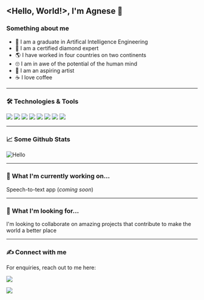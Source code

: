 ## <Hello, World!>, I'm Agnese 👋

<!--
**comicodex/comicodex** is a ✨ _special_ ✨ repository because its `README.md` (this file) appears on your GitHub profile.

Here are some ideas to get you started:

- 🔭 I’m currently working on ...
- 🌱 I’m currently learning ...
- 👯 I’m looking to collaborate on ...
- 🤔 I’m looking for help with ...
- 💬 Ask me about ...
- 📫 How to reach me: ...
- 😄 Pronouns: ...
- ⚡ Fun fact: ...
-->

### Something about me 

* 📃 I am a graduate in Artifical Intelligence Engineering
* 💎 I am a certified diamond expert
* 🌎 I have worked in four countries on two continents
* 🙄 I am in awe of the potential of the human mind
* 🎨 I am an aspiring artist
* ☕ I love coffee

---

### 🛠 Technologies & Tools

![](https://img.shields.io/badge/Python-informational?style=flat&logo=Python&logoColor=white&color=2bbc8a)
![](https://img.shields.io/badge/Numpy-informational?style=flat&logo=Numpy&logoColor=white&color=2bbc8a)
![](https://img.shields.io/badge/Pandas-informational?style=flat&logo=Pandas&logoColor=white&color=2bbc8a)
![](https://img.shields.io/badge/Pytorch-informational?style=flat&logo=Pytorch&logoColor=white&color=2bbc8a)
![](https://img.shields.io/badge/Tensorflow-informational?style=flat&logo=Tensorflow&logoColor=white&color=2bbc8a)
![](https://img.shields.io/badge/Scikitlearn-informational?style=flat&logo=Scikitlearn&logoColor=white&color=2bbc8a)
![](https://img.shields.io/badge/Opencv-informational?style=flat&logo=Opencv&logoColor=white&color=2bbc8a)
![](https://img.shields.io/badge/Flask-informational?style=flat&logo=Flask&logoColor=white&color=2bbc8a)

---

### 📈 Some Github Stats
![Hello](https://github-readme-stats.vercel.app/api?username=comicodex&show_icons=true&theme=cobalt)

---
### 🚧 What I'm currently working on...
Speech-to-text app (*coming soon*)

---
### 🦄 What I'm looking for...
I'm looking to collaborate on amazing projects that contribute to make the world a better place

---

### ✍ Connect with me
For enquiries, reach out to me here:

<a href="mailto:comicodex9@gmail.com?subject=Github Contact">
    <img src="https://img.shields.io/badge/Gmail-informational?style=flat&logo=Gmail&logoColor=white&color=red">
  </a>

 [![](https://img.shields.io/badge/Linkedin-informational?style=flat&logo=Linkedin&logoColor=white&color=blue)](https://www.linkedin.com/in/agnese-navarro/)


